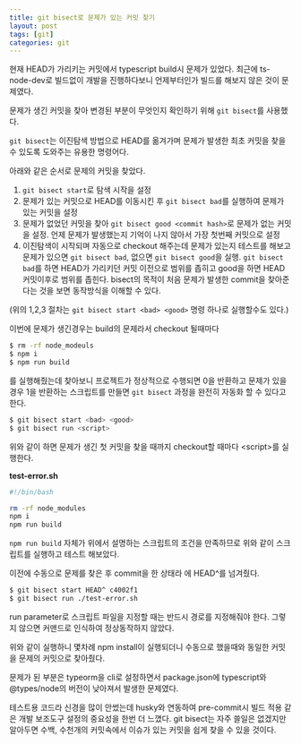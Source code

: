 ```yaml
---
title: git bisect로 문제가 있는 커밋 찾기
layout: post
tags: [git]
categories: git
---
```

현재 HEAD가 가리키는 커밋에서 typescript build시 문제가 있었다.
최근에 ts-node-dev로 빌드없이 개발을 진행하다보니 언제부터인가 빌드를 해보지 않은 것이 문제였다.

문제가 생긴 커밋을 찾아 변경된 부분이 무엇인지 확인하기 위해 `git bisect`를 사용했다.

`git bisect`는 이진탐색 방법으로 HEAD를 옮겨가며 문제가 발생한 최초 커밋을 찾을 수 있도록 도와주는 유용한 명령어다.
<!--more-->
아래와 같은 순서로 문제의 커밋을 찾았다.
1. `git bisect start`로 탐색 시작을 설정
2. 문제가 있는 커밋으로 HEAD를 이동시킨 후 `git bisect bad`를 실행하여 문제가 있는 커밋을 설정
3. 문제가 없었던 커밋을 찾아 `git bisect good <commit hash>`로 문제가 없는 커밋을 설정. 언제 문제가 발생했는지 기억이 나지 않아서 가장 첫번째 커밋으로 설정
4. 이진탐색이 시작되며 자동으로 checkout 해주는데 문제가 있는지 테스트를 해보고 문제가 있으면 `git bisect bad`, 없으면 `git bisect good`을 실행.
`git bisect bad`를 하면 HEAD가 가리키던 커밋 이전으로 범위를 좁히고 good을 하면 HEAD 커밋이후로 범위를 좁힌다.
bisect의 목적이 처음 문제가 발생한 commit을 찾아준다는 것을 보면 동작방식을 이해할 수 있다.


(위의 1,2,3 절차는 `git bisect start <bad> <good>` 명령 하나로 실행할수도 있다.)

이번에 문제가 생긴경우는 build의 문제라서 checkout 될때마다
```bash
$ rm -rf node_modeuls
$ npm i
$ npm run build
```
를 실행해줬는데 찾아보니 프로젝트가 정상적으로 수행되면 0을 반환하고 문제가 있을 경우 1을 반환하는 스크립트를 만들면 `git bisect` 과정을 완전히 자동화 할 수 있다고 한다.

```bash
$ git bisect start <bad> <good>
$ git bisect run <script>
```
위와 같이 하면 문제가 생긴 첫 커밋을 찾을 때까지 checkout할 때마다 \<script\>를 실행한다.

**test-error.sh**
```bash
#!/bin/bash

rm -rf node_modules
npm i
npm run build
```
`npm run build` 자체가 위에서 설명하는 스크립트의 조건을 만족하므로 위와 같이 스크립트를 실행하고 테스트 해보았다.

이전에 수동으로 문제를 찾은 후 commit을 한 상태라 <bad>에 HEAD^를 넘겨줬다.
```bash
$ git bisect start HEAD^ c4002f1
$ git bisect run ./test-error.sh
```
run parameter로 스크립트 파일을 지정할 때는 반드시 경로를 지정해줘야 한다. 그렇지 않으면 커맨드로 인식하여 정상동작하지 않았다.

위와 같이 실행하니 몇차례 npm install이 실행되더니 수동으로 했을때와 동일한 커밋을 문제의 커밋으로 찾아줬다.

문제가 된 부분은 typeorm을 cli로 설정하면서 package.json에 typescript와 @types/node의 버전이 낮아져서 발생한 문제였다.

테스트용 코드라 신경을 많이 안썼는데 husky와 연동하여 pre-commit시 빌드 적용 같은 개발 보조도구 설정의 중요성을 한번 더 느꼈다.
git bisect는 자주 쓸일은 없겠지만 알아두면 수백, 수천개의 커밋속에서 이슈가 있는 커밋을 쉽게 찾을 수 있을 것이다.
